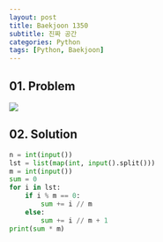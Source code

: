 ```yaml
---
layout: post
title: Baekjoon 1350
subtitle: 진짜 공간
categories: Python
tags: [Python, Baekjoon]
---
```


## 01. Problem

<img src="https://github.com/WoojinJeonkr/WoojinJeonkr.github.io/blob/main/assets/images/post_image/baekjoon_1350.png?raw=true">

## 02. Solution

```Python
n = int(input())
lst = list(map(int, input().split()))
m = int(input())
sum = 0
for i in lst:
    if i % m == 0:
        sum += i // m
    else:
        sum += i // m + 1
print(sum * m)
```
